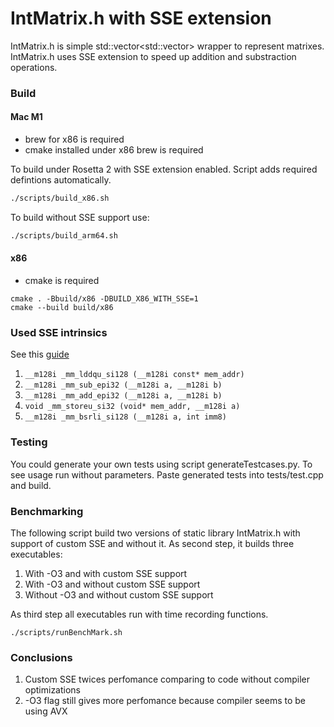 # IntMatrix.h with SSE extension
IntMatrix.h is simple std::vector<std::vector<int>> wrapper to represent matrixes.
IntMatrix.h uses SSE extension to speed up addition and substraction operations.

### Build
#### Mac M1
- brew for x86 is required
- cmake installed under x86 brew is required

To build under Rosetta 2 with SSE extension enabled. Script adds required defintions automatically.
```bash
./scripts/build_x86.sh
```
To build without SSE support use:
```bash
./scripts/build_arm64.sh
```
#### x86
- cmake is required
```
cmake . -Bbuild/x86 -DBUILD_X86_WITH_SSE=1
cmake --build build/x86
```

### Used SSE intrinsics
See this 
[guide](https://www.laruence.com/sse/#)

1. ```__m128i _mm_lddqu_si128 (__m128i const* mem_addr)```
2. ```__m128i _mm_sub_epi32 (__m128i a, __m128i b)```
3. ```__m128i _mm_add_epi32 (__m128i a, __m128i b)```
4. ```void _mm_storeu_si32 (void* mem_addr, __m128i a)```
5. ```__m128i _mm_bsrli_si128 (__m128i a, int imm8)```

### Testing
You could generate your own tests using script generateTestcases.py. To see usage run without parameters.
Paste generated tests into tests/test.cpp and build.

### Benchmarking
The following script build two versions of static library IntMatrix.h with support of custom SSE and without it. As second step, it builds three executables:
1. With -O3 and with custom SSE support
2. With -O3 and without custom SSE support
3. Without -O3 and without custom SSE support

As third step all executables run with time recording functions.
```
./scripts/runBenchMark.sh
```

### Сonclusions
1. Custom SSE twices perfomance comparing to code without compiler optimizations
2. -O3 flag still gives more perfomance because compiler seems to be using AVX
